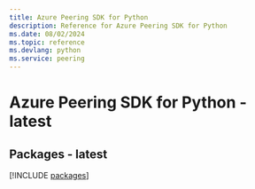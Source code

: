 ```yaml
---
title: Azure Peering SDK for Python
description: Reference for Azure Peering SDK for Python
ms.date: 08/02/2024
ms.topic: reference
ms.devlang: python
ms.service: peering
---
```

# Azure Peering SDK for Python - latest
## Packages - latest
[!INCLUDE [packages](peering-index.md)]